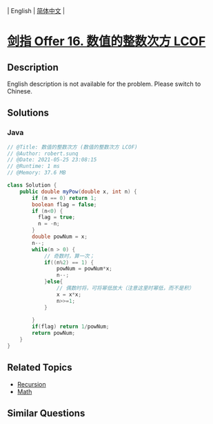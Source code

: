 
| English | [简体中文](README.md) |

# [剑指 Offer 16. 数值的整数次方 LCOF](https://leetcode.cn//problems/shu-zhi-de-zheng-shu-ci-fang-lcof/)

## Description

English description is not available for the problem. Please switch to Chinese.

## Solutions


### Java

```Java
// @Title: 数值的整数次方 (数值的整数次方 LCOF)
// @Author: robert.sunq
// @Date: 2021-05-25 23:08:15
// @Runtime: 1 ms
// @Memory: 37.6 MB

class Solution {
    public double myPow(double x, int n) {
        if (n == 0) return 1;
        boolean flag = false;
        if (n<0) {
          flag = true; 
          n = -n; 
        }
        double powNum = x;
        n--;
        while(n > 0) {
            // 奇数时，算一次；
            if((n%2) == 1) {
                powNum = powNum*x;
                n--;
            }else{
                // 偶数时将，可将幂低放大（注意这里时幂低，而不是积）
                x = x*x;
                n>>=1;
            }
            
        }
        if(flag) return 1/powNum;
        return powNum;
    }
}
```



## Related Topics

- [Recursion](https://leetcode.cn//tag/recursion)
- [Math](https://leetcode.cn//tag/math)

## Similar Questions


